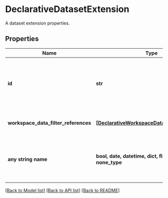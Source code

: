 # DeclarativeDatasetExtension

A dataset extension properties.

## Properties
Name | Type | Description | Notes
------------ | ------------- | ------------- | -------------
**id** | **str** | The Dataset ID. This ID is further used to refer to this instance of dataset. | 
**workspace_data_filter_references** | [**[DeclarativeWorkspaceDataFilterReferences]**](DeclarativeWorkspaceDataFilterReferences.md) | An array of explicit workspace data filters. | [optional] 
**any string name** | **bool, date, datetime, dict, float, int, list, str, none_type** | any string name can be used but the value must be the correct type | [optional]

[[Back to Model list]](../README.md#documentation-for-models) [[Back to API list]](../README.md#documentation-for-api-endpoints) [[Back to README]](../README.md)



